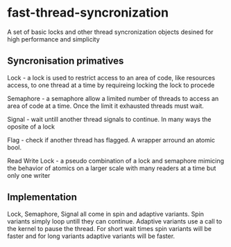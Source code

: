 # fast-thread-syncronization
A set of basic locks and other thread syncronization objects desined for high performance and simplicity

## Syncronisation primatives
Lock - a lock is used to restrict access to an area of code, like resources access, to one thread at a time by requireing locking the lock to procede

Semaphore - a semaphore allow a limited number of threads to access an area of code at a time. Once the limit it exhausted threads must wait.

Signal - wait untill another thread signals to continue. In many ways the oposite of a lock

Flag - check if another thread has flagged. A wrapper arround an atomic bool.

Read Write Lock - a pseudo combination of a lock and semaphore mimicing the behavior of atomics on a larger scale with many readers at a time but only one writer

## Implementation
Lock, Semaphore, Signal all come in spin and adaptive variants. Spin variants simply loop untill they can continue. Adaptive variants use a call to the kernel to pause the thread. For short wait times spin variants will be faster and for long variants adaptive variants will be faster.
